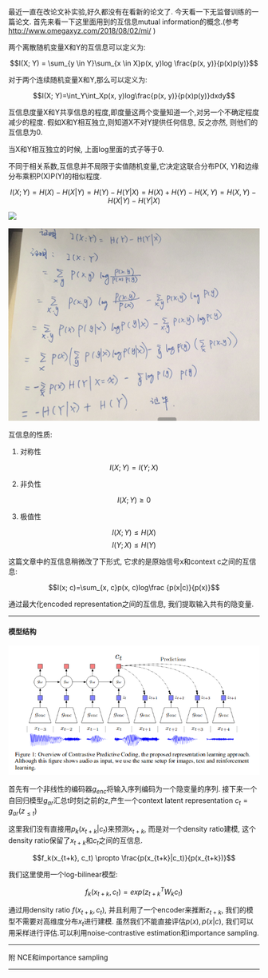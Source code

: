最近一直在改论文补实验,好久都没有在看新的论文了. 今天看一下无监督训练的一篇论文. 首先来看一下这里面用到的互信息mutual information的概念.(参考 http://www.omegaxyz.com/2018/08/02/mi/ )

两个离散随机变量X和Y的互信息可以定义为:

$$I(X; Y) = \sum_{y \in Y}\sum_{x \in X}p(x, y)log \frac{p(x, y)}{p(x)p(y)}$$

对于两个连续随机变量X和Y,那么可以定义为:

$$I(X; Y)=\int_Y\int_Xp(x, y)log\frac{p(x, y)}{p(x)p(y)}dxdy$$

互信息度量X和Y共享信息的程度,即度量这两个变量知道一个,对另一个不确定程度减少的程度. 假如X和Y相互独立,则知道X不对Y提供任何信息, 反之亦然, 则他们的互信息为0.

当X和Y相互独立的时候, 上面log里面的式子等于0. 


不同于相关系数,互信息并不局限于实值随机变量,它决定这联合分布P(X, Y)和边缘分布乘积P(X)P(Y)的相似程度.


$$I(X; Y)=H(X) - H(X|Y) = H(Y) - H(Y|X) = H(X) + H(Y) - H(X, Y)=H(X, Y) - H(X|Y) - H(Y|X)$$

![](http://www.omegaxyz.com/wp-content/uploads/2018/08/MI5.png)

![](/papers/unsupervised/1.png)

互信息的性质:

1. 对称性 

$$I(X; Y)=I(Y; X)$$

2. 非负性

$$I(X; Y)\geq0$$

3. 极值性

$$I(X; Y) \leq H(X)$$
$$I(Y; X) \leq H(Y)$$


这篇文章中的互信息稍微改了下形式, 它求的是原始信号x和context c之间的互信息:

$$I(x; c)=\sum_{x, c}p(x, c)log\frac {p(x|c)}{p(x)}$$

通过最大化encoded representation之间的互信息, 我们提取输入共有的隐变量.

-----

#### 模型结构

![](/papers/unsupervised/2.png)



首先有一个非线性的编码器$g_{enc}$将输入序列编码为一个隐变量的序列. 接下来一个自回归模型$g_{ar}$汇总t时刻之前的z,产生一个context latent representation $c_t=g_{ar}(z_{\leq t})$

这里我们没有直接用$p_k(x_{t+k}|c_t)$来预测$x_{t+k}$, 而是对一个density ratio建模, 这个density ratio保留了$x_{t+k}$和$c_t$之间的互信息.


$$f_k(x_{t+k}, c_t) \propto \frac{p(x_{t+k}|c_t)}{p(x_{t+k})}$$

我们这里使用一个log-bilinear模型:

$$f_k(x_{t+k}, c_t)=exp(z^T_{t+k}W_kc_t)$$

通过用density ratio $f(x_{t+k}, c_t)$, 并且利用了一个encoder来推断$z_{t+k}$, 我们的模型不需要对高维度分布$x_t$进行建模. 虽然我们不能直接评估$p(x), p(x|c)$, 我们可以用采样进行评估.可以利用noise-contrastive estimation和importance sampling.


---
附 NCE和importance sampling



---